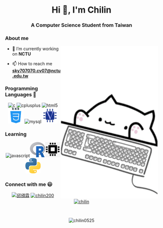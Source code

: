 <h1 align="center">Hi 👋, I'm Chilin</h1>
<h3 align="center">A Computer Science Student from Taiwan</h3>

### About me

 <img src="https://github.com/chilin0525/chilin0525/blob/master/img/tenor.gif" align="right" height=500>

- 🔭 I’m currently working on **NCTU**   

[//]: <> ( - 🌱 I’m currently learning **Web Design** and **FPGA**)
  
 - 📫 How to reach me **sky707070.cv07@nctu.edu.tw**

### Programming Languages  :rocket:
<p align="center"><img src="https://devicons.github.io/devicon/devicon.git/icons/c/c-original.svg" alt="c" width="50" height="50"/> <img src="https://devicons.github.io/devicon/devicon.git/icons/cplusplus/cplusplus-original.svg" alt="cplusplus" width="50" height="50"/> <img src="https://devicons.github.io/devicon/devicon.git/icons/html5/html5-original-wordmark.svg" alt="html5" width="50" height="50"/> <img src="https://github.com/chilin0525/chilin0525/blob/master/img/css.png" alt="css" width="50" height="50"/> 
 <img src="https://devicons.github.io/devicon/devicon.git/icons/mysql/mysql-original-wordmark.svg" alt="mysql" width="50" height="50"/>
 <img src="https://github.com/chilin0525/chilin0525/blob/master/img/verilog.png" alt="verilog" width="50" height="50"/></p>
  
 ### Learning 
 <p align="center"><img src="https://devicons.github.io/devicon/devicon.git/icons/javascript/javascript-original.svg" alt="javascript" width="50" height="50"/><img src="https://github.com/chilin0525/chilin0525/blob/master/img/r.jpeg" alt="r" width="50" height="50"/><img src="https://github.com/chilin0525/chilin0525/blob/master/img/fpga.png" alt="fpga" width="50" height="50"/><img src="https://github.com/chilin0525/chilin0525/blob/master/img/python.png" alt="python" width="50" height="50"/></p>

### Connect with me :smiley:
<p align="center">
<a href="https://fb.com/邱頎霖" target="blank"><img align="center" src="https://cdn.jsdelivr.net/npm/simple-icons@3.0.1/icons/facebook.svg" alt="邱頎霖" height="50" width="50" /></a>
<a href="https://instagram.com/chilin200" target="blank"><img align="center" src="https://cdn.jsdelivr.net/npm/simple-icons@3.0.1/icons/instagram.svg" alt="chilin200" height="50" width="50" /></a>
 <a href="https://codepen.io/chilin" target="blank"><img align="center" src="https://cdn.jsdelivr.net/npm/simple-icons@3.0.1/icons/codepen.svg" alt="chilin" height="50" width="50" /></a>
</p>
<br>
<p align="center"> <img src="https://komarev.com/ghpvc/?username=chilin0525" alt="chilin0525" /> </p>

